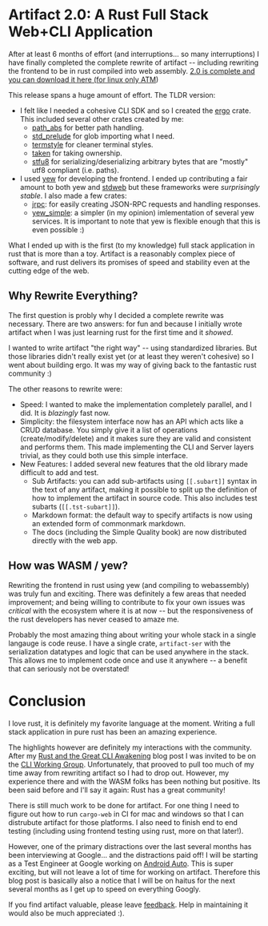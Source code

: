 # Artifact 2.0: A Rust Full Stack Web+CLI Application

After at least 6 months of effort (and interruptions... so many interruptions)
I have finally completed the complete rewrite of artifact -- including
rewriting the frontend to be in rust compiled into web assembly. [2.0 is
complete and you can download it here (for linux only
ATM](https://github.com/vitiral/artifact/releases))

This release spans a huge amount of effort. The TLDR version:
- I felt like I needed a cohesive CLI SDK and so I created the
  [ergo](https://github.com/rust-crates/ergo) crate. This included several
  other crates created by me:
  - [path_abs](https://github.com/vitiral/path_abs) for better path handling.
  - [std_prelude](https://github.com/vitiral/std_prelude) for glob importing what I need.
  - [termstyle](https://github.com/vitiral/termstyle) for cleaner terminal styles.
  - [taken](https://github.com/vitiral/taken) for taking ownership.
  - [stfu8](https://github.com/vitiral/stfu8) for serializing/deserializing
    arbitrary bytes that are "mostly" utf8 compliant (i.e. paths).
- I used [yew](https://github.com/DenisKolodin/yew) for developing the frontend. I ended up
  contributing a fair amount to both yew and [stdweb](https://github.com/koute/stdweb) but
  these frameworks were _surprisingly stable_. I also made a few crates:
  - [jrpc](https://github.com/vitiral/jrpc): for easily creating JSON-RPC
    requests and handling responses.
  - [yew_simple](https://github.com/vitiral/yew_simple): a simpler (in my
    opinion) imlementation of several yew services. It is important to note
    that yew is flexible enough that this is even possible :)

What I ended up with is the first (to my knowledge) full stack application in
rust that is more than a toy. Artifact is a reasonably complex piece of software,
and rust delivers its promises of speed and stability even at the cutting edge of
the web.

## Why Rewrite Everything?
The first question is probly why I decided a complete rewrite was necessary.
There are two answers: for fun and because I initially wrote artifact when I
was just learning rust for the first time and it _showed_.

I wanted to write artifact "the right way" -- using standardized libraries.
But those libraries didn't really exist yet (or at least they weren't cohesive)
so I went about building ergo. It was my way of giving back to the fantastic rust
community :)

The other reasons to rewrite were:
- Speed: I wanted to make the implementation completely parallel, and I did.
  It is _blazingly_ fast now.
- Simplicity: the filesystem interface now has an API which acts like a CRUD
  database. You simply give it a list of operations (create/modify/delete) and
  it makes sure they are valid and consistent and performs them. This made
  implementing the CLI and Server layers trivial, as they could both use this
  simple interface.
- New Features: I added several new features that the old library made
  difficult to add and test.
  - Sub Artifacts: you can add sub-artifacts using `[[.subart]]` syntax in the
    text of any artifact, making it possible to split up the definition
    of how to implement the artifact in source code. This also includes
    test subarts (`[[.tst-subart]]`).
  - Markdown format: the default way to specify artifacts is now using
    an extended form of commonmark markdown.
  - The docs (including the Simple Quality book) are now distributed directly
    with the web app.

## How was WASM / yew?
Rewriting the frontend in rust using yew (and compiling to webassembly) was
truly fun and exciting. There was definitely a few areas that needed
improvement; and being willing to contribute to fix your own issues was
_critical_ with the ecosystem where it is at now -- but the responsiveness of
the rust developers has never ceased to amaze me.

Probably the most amazing thing about writing your whole stack in a single
langauge is code reuse. I have a single crate, `artifact-ser` with the
serialization datatypes and logic that can be used anywhere in the stack.
This allows me to implement code once and use it anywhere -- a benefit
that can seriously not be overstated!


# Conclusion
I love rust, it is definitely my favorite language at the moment. Writing
a full stack application in pure rust has been an amazing experience.

The highlights however are definitely my interactions with the community. After
my [Rust and the Great CLI
Awakening](https://vitiral.github.io/2018/01/17/rust2018-and-the-great-cli-awakening.htm)
blog post I was invited to be on the [CLI Working
Group](https://github.com/rust-lang-nursery/cli-wg). Unfortunately, that
prooved to pull too much of my time away from rewriting artifact so I had to
drop out. However, my experience there and with the WASM folks has been nothing
but positive. Its been said before and I'll say it again: Rust has a great
community!

There is still much work to be done for artifact. For one thing I need to
figure out how to run `cargo-web` in CI for mac and windows so that I can
distrubute artifact for those platforms. I also need to finish end to end
testing (including using frontend testing using rust, more on that later!).

However, one of the primary distractions over the last several months has
been interviewing at Google... and the distractions paid off! I will be
starting as a Test Engineer at Google working on [Android
Auto](http://fortune.com/2018/05/07/volvo-google-assistant-cars/). This is
super exciting, but will not leave a lot of time for working on artifact.
Therefore this blog post is basically also a notice that I will be on haitus
for the next several months as I get up to speed on everything Googly.

If you find artifact valuable, please leave
[feedback](https://vitiral.github.io/artifact/docs/Feedback.html). Help
in maintaining it would also be much appreciated :).

